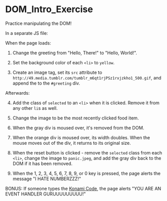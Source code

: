 # DOM_Intro_Exercise

Practice manipulating the DOM!

In a separate JS file:

When the page loads:

1. Change the greeting from "Hello, There!" to "Hello, World!".

2. Set the background color of each `<li>` to `yellow`.

3. Create an image tag, set its `src` attribute to `http://49.media.tumblr.com/tumblr_m6qt1rjPSz1rxjzkho1_500.gif`, and append the to the `#greeting` div.

Afterwards: 

4. Add the class of `selected` to an `<li>` when it is clicked. Remove it from any other `li`s as well.

5. Change the image to be the most recently clicked food item.

6. When the gray div is moused over, it's removed from the DOM.

7. When the orange div is moused over, its width doubles. When the mouse moves out of the div, it returns to its original size.

8. When the reset button is clicked - remove the `selected` class from
  each `<li>`, change the image to `panic.jpeg`, and add the gray div back to the DOM if it has been removed.

9. When the 1, 2, 3, 4, 5, 6, 7, 8, 9, or 0 key is pressed, the page alerts the message "I HATE NUMBERZZZ!"

BONUS: If someone types the [Konami Code](https://en.wikipedia.org/wiki/Konami_Code), the page alerts "YOU ARE AN EVENT HANDLER GURUUUUUUUUU!"

